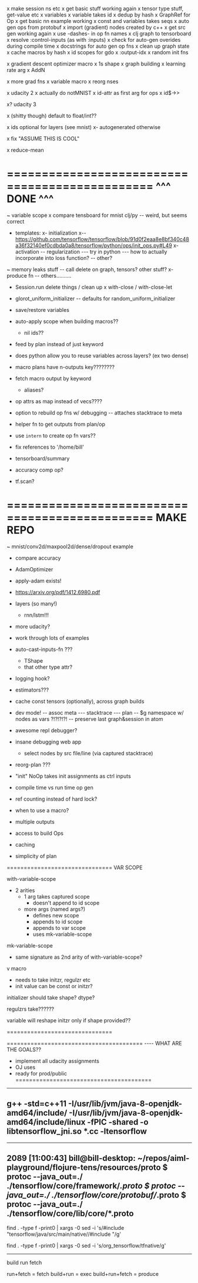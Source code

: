 x make session ns etc
x get basic stuff working again
x tensor type stuff, get-value etc
x variables
x variable takes id
x dedup by hash
x GraphRef for Op
x get basic nn example working
x const and variables takes seqs
x auto gen ops from protobuf
x import (gradient) nodes created by c++
x get src gen working again
x use -dashes- in op fn names
x clj graph to tensorboard
x resolve :control-inputs (as with :inputs)
x check for auto-gen overides during compile time
x docstrings for auto gen op fns
x clean up graph state
x cache macros by hash
x id scopes for gdo 
x :output-idx
x random init fns

x gradient descent optimizer macro
 x 1s shape
 x graph building
 x learning rate arg
 x AddN
 
x more grad fns
x variable macro
x reorg nses

x udacity 2
 x actually do notMNIST
x id-attr as first arg for ops
x id$->>

x? udacity 3

x (shitty though) default to float/int??

x ids optional for layers (see mnist)
 x- autogenerated otherwise

x fix "ASSUME THIS IS COOL"

x reduce-mean

===============================================
^^^ DONE ^^^
===============================================

~ variable scope
  x compare tensboard for mnist clj/py -- weird, but seems correct
  - templates: 
   x- initialization
    x-- https://github.com/tensorflow/tensorflow/blob/91d0f2eaa8e8bf340c48a36f32140ef0cdbda0a8/tensorflow/python/ops/init_ops.py#L49
   x- activation
   -- regularization
     --- try in python
     --- how to actually incorporate into loss function?
   -- other?

~ memory leaks stuff -- call delete on graph, tensors? other stuff?
 x- produce fn
 -- others..........
- Session.run delete things / clean up
x with-close / with-close-let

- glorot_uniform_initializer
 -- defaults for random_uniform_initializer

- save/restore variables

- auto-apply scope when building macros??
  - nil ids??

- feed by plan instead of just keyword

- does python allow you to reuse variables across layers? (ex two dense)

- macro plans have n-outputs key????????

- fetch macro output by keyword 
  - aliases?

- op attrs as map instead of vecs????

- option to rebuild op fns w/ debugging
  -- attaches stacktrace to meta 

- helper fn to get outputs from plan/op

- use `intern` to create op fn vars??

- fix references to '/home/bill'

- tensorboard/summary

- accuracy comp op?

- tf.scan?

===============================================
MAKE REPO
===============================================



~ mnist/conv2d/maxpool2d/dense/dropout example
 - compare accuracy


- AdamOptimizer
 - apply-adam exists!
 - https://arxiv.org/pdf/1412.6980.pdf


- layers (so many!)
  - rnn/lstm!!!

- more udacity?


- work through lots of examples


- auto-cast-inputs-fn ???
  - TShape
  - that other type attr?

- logging hook?

- estimators???

- cache const tensors (optionally), across graph builds

- dev mode!
  -- assoc meta
    --- stacktrace
    --- plan
  -- $g namespace w/ nodes as vars ?!?!?!?!
  -- preserve last graph&session in atom
- awesome repl debugger?
- insane debugging web app
  - select nodes by src file/line (via captured stacktrace)


- reorg-plan ???

- "init" NoOp takes init assignments as ctrl inputs

- compile time vs run time op gen

- ref counting instead of hard lock?

- when to use a macro?
 - multiple outputs
 - access to build Ops
 - caching
 - simplicity of plan


===============================
VAR SCOPE

with-variable-scope
 - 2 arities
   - 1 arg takes captured scope
     - doesn't append to id scope
   - more args (named args?)
     - defines new scope
     - appends to id scope 
     - appends to var scope
     - uses mk-variable-scope

mk-variable-scope
 - same signature as 2nd arity of with-variable-scope?

v macro 
- needs to take initzr, regulzr etc
- init value can be const or initzr?

initializer should take shape? dtype?



regulzrs take??????

variable will reshape initzr only if shape provided??


===============================

========================================
---- WHAT ARE THE GOALS??
 - implement all udacity assignments
 - OJ uses
 - ready for prod/public
========================================


-----
g++ -std=c++11 -I/usr/lib/jvm/java-8-openjdk-amd64/include/ -I/usr/lib/jvm/java-8-openjdk-amd64/include/linux -fPIC -shared  -o libtensorflow_jni.so *.cc -ltensorflow
-----


-----
2089 [11:00:43] bill@bill-desktop: ~/repos/aiml-playground/flojure-tens/resources/proto
$ protoc --java_out=./ ./tensorflow/core/framework/*.proto
$ protoc --java_out=./ ./tensorflow/core/protobuf/*.proto
$ protoc --java_out=./ ./tensorflow/core/lib/core/*.proto
-----


find . -type f -print0 | xargs -0 sed -i 's/#include "tensorflow\/java\/src\/main\/native\//#include "/g'

find . -type f -print0 | xargs -0 sed -i 's/org_tensorflow/tfnative/g'


----
build 
run
fetch

run+fetch = fetch
build+run = exec
build+run+fetch = produce
